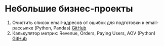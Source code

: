 # Небольшие бизнес-проекты
1. Очистить список email-адресов от ошибок для подготовки к email-рассылке (Python, Pandas) <a href="https://github.com/DmTih/small-projects/blob/main/email_cleaning.ipynb">GitHub</a>
2. Калькулятор метрик: Revenue, Orders, Paying Users, AOV (Python) <a href="https://github.com/DmTih/small-projects/blob/main/calculate_metrics.ipynb">GitHub</a> 
